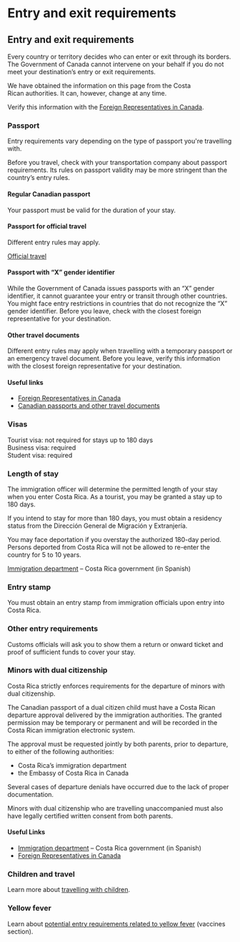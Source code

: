 # Entry and exit requirements

## Entry and exit requirements

Every country or territory decides who can enter or exit through its borders. The Government of Canada cannot intervene on your behalf if you do not meet your destination’s entry or exit requirements.

We have obtained the information on this page from the Costa Rican authorities. It can, however, change at any time.

Verify this information with the [Foreign Representatives in Canada](https://www.international.gc.ca/protocol-protocole/reps.aspx?lang=eng).

### Passport

Entry requirements vary depending on the type of passport you're travelling with.

Before you travel, check with your transportation company about passport requirements. Its rules on passport validity may be more stringent than the country’s entry rules.

#### Regular Canadian passport

Your passport must be valid for the duration of your stay.

#### Passport for official travel

Different entry rules may apply.

[Official travel](https://www.canada.ca/en/immigration-refugees-citizenship/services/canadian-passports/official-travel.html)

#### Passport with “X” gender identifier

While the Government of Canada issues passports with an “X” gender identifier, it cannot guarantee your entry or transit through other countries. You might face entry restrictions in countries that do not recognize the “X” gender identifier. Before you leave, check with the closest foreign representative for your destination.

#### Other travel documents

Different entry rules may apply when travelling with a temporary passport or an emergency travel document. Before you leave, verify this information with the closest foreign representative for your destination.

#### Useful links

* [Foreign Representatives in Canada](https://www.international.gc.ca/protocol-protocole/reps.aspx?lang=eng)
* [Canadian passports and other travel documents](http://www.canada.ca/passport)

### Visas

Tourist visa: not required for stays up to 180 days  
 Business visa: required  
 Student visa: required

### Length of stay

The immigration officer will determine the permitted length of your stay when you enter Costa Rica. As a tourist, you may be granted a stay up to 180 days.

If you intend to stay for more than 180 days, you must obtain a residency status from the Dirección General de Migración y Extranjería.

You may face deportation if you overstay the authorized 180-day period. Persons deported from Costa Rica will not be allowed to re-enter the country for 5 to 10 years.

[Immigration department](https://www.migracion.go.cr/SitePages/Inicio.aspx) – Costa Rica government (in Spanish)

### Entry stamp

You must obtain an entry stamp from immigration officials upon entry into Costa Rica.

### Other entry requirements

Customs officials will ask you to show them a return or onward ticket and proof of sufficient funds to cover your stay.

### Minors with dual citizenship

Costa Rica strictly enforces requirements for the departure of minors with dual citizenship.

The Canadian passport of a dual citizen child must have a Costa Rican departure approval delivered by the immigration authorities. The granted permission may be temporary or permanent and will be recorded in the Costa Rican immigration electronic system.

The approval must be requested jointly by both parents, prior to departure, to either of the following authorities:

* Costa Rica’s immigration department
* the Embassy of Costa Rica in Canada

Several cases of departure denials have occurred due to the lack of proper documentation.

Minors with dual citizenship who are travelling unaccompanied must also have legally certified written consent from both parents.

#### Useful Links

* [Immigration department](https://www.migracion.go.cr/SitePages/Inicio.aspx) – Costa Rica government (in Spanish)
* [Foreign Representatives in Canada](https://www.international.gc.ca/protocol-protocole/reps.aspx?lang=eng)

### Children and travel

Learn more about [travelling with children](http://travel.gc.ca/travelling/children).

### Yellow fever

Learn about [potential entry requirements related to yellow fever](#health) (vaccines section).